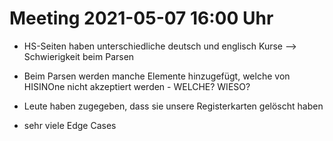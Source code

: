 # Meeting 2021-05-07 16:00 Uhr

- HS-Seiten haben unterschiedliche deutsch und englisch Kurse --> Schwierigkeit beim Parsen
- Beim Parsen werden manche Elemente hinzugefügt, welche von HISINOne nicht akzeptiert werden - WELCHE? WIESO?

- Leute haben zugegeben, dass sie unsere Registerkarten gelöscht haben
- sehr viele Edge Cases